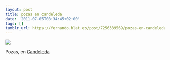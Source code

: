 ```yaml
---
layout: post
title: pozas en candeleda
date: '2011-07-05T08:34:45+02:00'
tags: []
tumblr_url: https://fernando.blat.es/post/7256339569/pozas-en-candeleda
---
```

 ![](/tumblr_files/tumblr_lnukxxmmWW1qz4y16o1_1280.jpg)  

Pozas, en [Candeleda](http://es.wikipedia.org/wiki/Candeleda)
